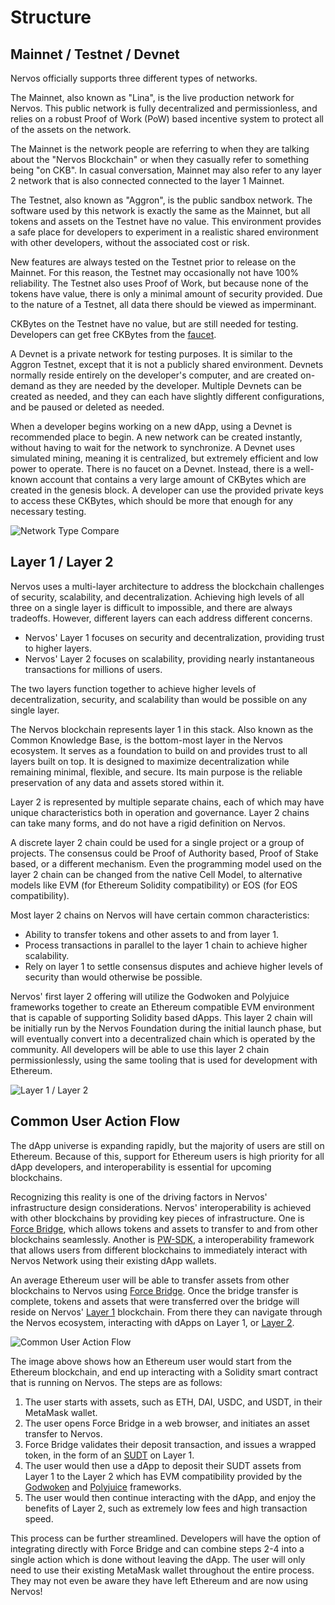 # Structure

## Mainnet / Testnet / Devnet

Nervos officially supports three different types of networks.

The Mainnet, also known as "Lina", is the live production network for Nervos. This public network is fully decentralized and permissionless, and relies on a robust Proof of Work (PoW) based incentive system to protect all of the assets on the network.

The Mainnet is the network people are referring to when they are talking about the "Nervos Blockchain" or when they casually refer to something being "on CKB". In casual conversation, Mainnet may also refer to any layer 2 network that is also connected connected to the layer 1 Mainnet.

The Testnet, also known as "Aggron", is the public sandbox network. The software used by this network is exactly the same as the Mainnet, but all tokens and assets on the Testnet have no value. This environment provides a safe place for developers to experiment in a realistic shared environment with other developers, without the associated cost or risk.

New features are always tested on the Testnet prior to release on the Mainnet. For this reason, the Testnet may occasionally not have 100% reliability. The Testnet also uses Proof of Work, but because none of the tokens have value, there is only a minimal amount of security provided. Due to the nature of a Testnet, all data there should be viewed as imperminant.

CKBytes on the Testnet have no value, but are still needed for testing. Developers can get free CKBytes from the [faucet](https://faucet.nervos.org/).

A Devnet is a private network for testing purposes. It is similar to the Aggron Testnet, except that it is not a publicly shared environment. Devnets normally reside entirely on the developer's computer, and are created on-demand as they are needed by the developer. Multiple Devnets can be created as needed, and they can each have slightly different configurations, and be paused or deleted as needed.

When a developer begins working on a new dApp, using a Devnet is recommended place to begin. A new network can be created instantly, without having to wait for the network to synchronize. A Devnet uses simulated mining, meaning it is centralized, but extremely efficient and low power to operate. There is no faucet on a Devnet. Instead, there is a well-known account that contains a very large amount of CKBytes which are created in the genesis block. A developer can use the provided private keys to access these CKBytes, which should be more that enough for any necessary testing.

![Network Type Compare](https://raw.githubusercontent.com/Kuzirashi/gw-gitcoin-instruction/master/src/conceptual-explainers/images/network-type-compare.png)

## Layer 1 / Layer 2

Nervos uses a multi-layer architecture to address the blockchain challenges of security, scalability, and decentralization. Achieving high levels of all three on a single layer is difficult to impossible, and there are always tradeoffs. However, different layers can each address different concerns.

- Nervos' Layer 1 focuses on security and decentralization, providing trust to higher layers.
- Nervos' Layer 2 focuses on scalability, providing nearly instantaneous transactions for millions of users.

The two layers function together to achieve higher levels of decentralization, security, and scalability than would be possible on any single layer.

The Nervos blockchain represents layer 1 in this stack. Also known as the Common Knowledge Base, is the bottom-most layer in the Nervos ecosystem. It serves as a foundation to build on and provides trust to all layers built on top. It is designed to maximize decentralization while remaining minimal, flexible, and secure. Its main purpose is the reliable preservation of any data and assets stored within it.

Layer 2 is represented by multiple separate chains, each of which may have unique characteristics both in operation and governance. Layer 2 chains can take many forms, and do not have a rigid definition on Nervos.

A discrete layer 2 chain could be used for a single project or a group of projects. The consensus could be Proof of Authority based, Proof of Stake based, or a different mechanism. Even the programming model used on the layer 2 chain can be changed from the native Cell Model, to alternative models like EVM (for Ethereum Solidity compatibility) or EOS (for EOS compatibility).

Most layer 2 chains on Nervos will have certain common characteristics:

- Ability to transfer tokens and other assets to and from layer 1.
- Process transactions in parallel to the layer 1 chain to achieve higher scalability.
- Rely on layer 1 to settle consensus disputes and achieve higher levels of security than would otherwise be possible.

Nervos' first layer 2 offering will utilize the Godwoken and Polyjuice frameworks together to create an Ethereum compatible EVM environment that is capable of supporting Solidity based dApps. This layer 2 chain will be initially run by the Nervos Foundation during the initial launch phase, but will eventually convert into a decentralized chain which is operated by the community. All developers will be able to use this layer 2 chain permissionlessly, using the same tooling that is used for development with Ethereum.

![Layer 1 / Layer 2](https://raw.githubusercontent.com/Kuzirashi/gw-gitcoin-instruction/master/src/conceptual-explainers/images/layer-1-layer-2.png)

## Common User Action Flow

The dApp universe is expanding rapidly, but the majority of users are still on Ethereum. Because of this, support for Ethereum users is high priority for all dApp developers, and interoperability is essential for upcoming blockchains.

Recognizing this reality is one of the driving factors in Nervos' infrastructure design considerations. Nervos' interoperability is achieved with other blockchains by providing key pieces of infrastructure. One is [Force Bridge](https://github.com/Kuzirashi/gw-gitcoin-instruction/blob/master/src/conceptual-explainers/infrastructure.md#force-bridge), which allows tokens and assets to transfer to and from other blockchains seamlessly. Another is [PW-SDK](https://github.com/Kuzirashi/gw-gitcoin-instruction/blob/master/src/conceptual-explainers/frameworks.md#pw-sdk), a interoperability framework that allows users from different blockchains to immediately interact with Nervos Network using their existing dApp wallets.

An average Ethereum user will be able to transfer assets from other blockchains to Nervos using [Force Bridge](https://github.com/Kuzirashi/gw-gitcoin-instruction/blob/master/src/conceptual-explainers/infrastructure.md#force-bridge). Once the bridge transfer is complete, tokens and assets that were transferred over the bridge will reside on Nervos' [Layer 1](#layer-1--layer-2) blockchain. From there they can navigate through the Nervos ecosystem, interacting with dApps on Layer 1, or [Layer 2](#layer-1--layer-2).

![Common User Action Flow](https://raw.githubusercontent.com/Kuzirashi/gw-gitcoin-instruction/master/src/conceptual-explainers/images/common-user-flow.jpg)

The image above shows how an Ethereum user would start from the Ethereum blockchain, and end up interacting with a Solidity smart contract that is running on Nervos. The steps are as follows:

1. The user starts with assets, such as ETH, DAI, USDC, and USDT, in their MetaMask wallet.
2. The user opens Force Bridge in a web browser, and initiates an asset transfer to Nervos.
3. Force Bridge validates their deposit transaction, and issues a wrapped token, in the form of an [SUDT](https://github.com/Kuzirashi/gw-gitcoin-instruction/blob/master/src/conceptual-explainers/standards.md#sudt) on Layer 1.
4. The user would then use a dApp to deposit their SUDT assets from Layer 1 to the Layer 2 which has EVM compatibility provided by the [Godwoken](https://github.com/Kuzirashi/gw-gitcoin-instruction/blob/master/src/conceptual-explainers/frameworks.md#godwoken) and [Polyjuice](https://github.com/Kuzirashi/gw-gitcoin-instruction/blob/master/src/conceptual-explainers/frameworks.md#polyjuice) frameworks.
5. The user would then continue interacting with the dApp, and enjoy the benefits of Layer 2, such as extremely low fees and high transaction speed.

This process can be further streamlined. Developers will have the option of integrating directly with Force Bridge and can combine steps 2-4 into a single action which is done without leaving the dApp. The user will only need to use their existing MetaMask wallet throughout the entire process. They may not even be aware they have left Ethereum and are now using Nervos!
